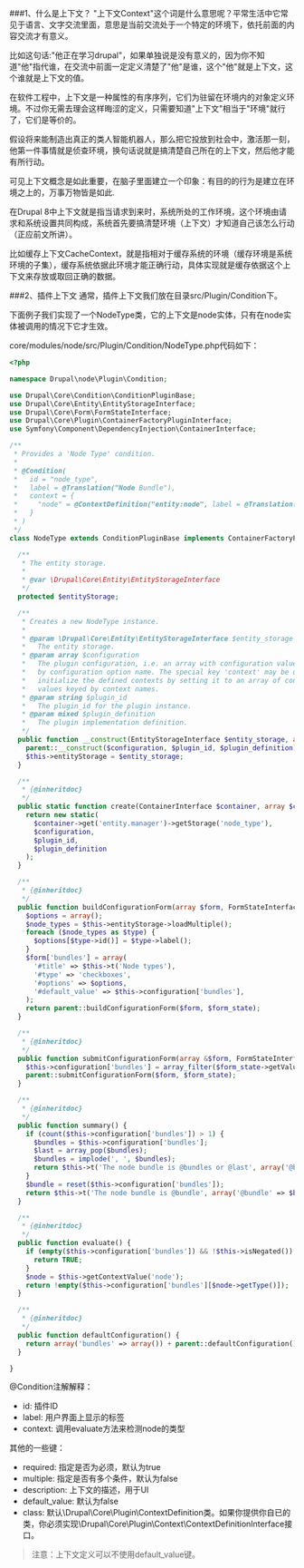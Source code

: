 ###1、什么是上下文？
"上下文Context"这个词是什么意思呢？平常生活中它常见于语言、文字交流里面，意思是当前交流处于一个特定的环境下，依托前面的内容交流才有意义。

比如这句话:"他正在学习drupal"，如果单独说是没有意义的，因为你不知道"他"指代谁，在交流中前面一定定义清楚了"他"是谁，这个"他"就是上下文，这个谁就是上下文的值。

在软件工程中，上下文是一种属性的有序序列，它们为驻留在环境内的对象定义环境。不过你无需去理会这样晦涩的定义，只需要知道"上下文"相当于"环境"就行了，它们是等价的。

假设将来能制造出真正的类人智能机器人，那么把它投放到社会中，激活那一刻，他第一件事情就是侦查环境，换句话说就是搞清楚自己所在的上下文，然后他才能有所行动。

可见上下文概念是如此重要，在脑子里面建立一个印象：有目的的行为是建立在环境之上的，万事万物皆是如此.

 
在Drupal 8中上下文就是指当请求到来时，系统所处的工作环境，这个环境由请求和系统设置共同构成，系统首先要搞清楚环境（上下文）才知道自己该怎么行动（正应前文所讲）。

比如缓存上下文CacheContext，就是指相对于缓存系统的环境（缓存环境是系统环境的子集），缓存系统依据此环境才能正确行动，具体实现就是缓存依据这个上下文来存放或取回正确的数据。

###2、插件上下文
通常，插件上下文我们放在目录src/Plugin/Condition下。

下面例子我们实现了一个NodeType类，它的上下文是node实体，只有在node实体被调用的情况下它才生效。

core/modules/node/src/Plugin/Condition/NodeType.php代码如下：

```php
<?php

namespace Drupal\node\Plugin\Condition;

use Drupal\Core\Condition\ConditionPluginBase;
use Drupal\Core\Entity\EntityStorageInterface;
use Drupal\Core\Form\FormStateInterface;
use Drupal\Core\Plugin\ContainerFactoryPluginInterface;
use Symfony\Component\DependencyInjection\ContainerInterface;

/**
 * Provides a 'Node Type' condition.
 *
 * @Condition(
 *   id = "node_type",
 *   label = @Translation("Node Bundle"),
 *   context = {
 *     "node" = @ContextDefinition("entity:node", label = @Translation("Node"))
 *   }
 * )
 */
class NodeType extends ConditionPluginBase implements ContainerFactoryPluginInterface {

  /**
   * The entity storage.
   *
   * @var \Drupal\Core\Entity\EntityStorageInterface
   */
  protected $entityStorage;

  /**
   * Creates a new NodeType instance.
   *
   * @param \Drupal\Core\Entity\EntityStorageInterface $entity_storage
   *   The entity storage.
   * @param array $configuration
   *   The plugin configuration, i.e. an array with configuration values keyed
   *   by configuration option name. The special key 'context' may be used to
   *   initialize the defined contexts by setting it to an array of context
   *   values keyed by context names.
   * @param string $plugin_id
   *   The plugin_id for the plugin instance.
   * @param mixed $plugin_definition
   *   The plugin implementation definition.
   */
  public function __construct(EntityStorageInterface $entity_storage, array $configuration, $plugin_id, $plugin_definition) {
    parent::__construct($configuration, $plugin_id, $plugin_definition);
    $this->entityStorage = $entity_storage;
  }

  /**
   * {@inheritdoc}
   */
  public static function create(ContainerInterface $container, array $configuration, $plugin_id, $plugin_definition) {
    return new static(
      $container->get('entity.manager')->getStorage('node_type'),
      $configuration,
      $plugin_id,
      $plugin_definition
    );
  }

  /**
   * {@inheritdoc}
   */
  public function buildConfigurationForm(array $form, FormStateInterface $form_state) {
    $options = array();
    $node_types = $this->entityStorage->loadMultiple();
    foreach ($node_types as $type) {
      $options[$type->id()] = $type->label();
    }
    $form['bundles'] = array(
      '#title' => $this->t('Node types'),
      '#type' => 'checkboxes',
      '#options' => $options,
      '#default_value' => $this->configuration['bundles'],
    );
    return parent::buildConfigurationForm($form, $form_state);
  }

  /**
   * {@inheritdoc}
   */
  public function submitConfigurationForm(array &$form, FormStateInterface $form_state) {
    $this->configuration['bundles'] = array_filter($form_state->getValue('bundles'));
    parent::submitConfigurationForm($form, $form_state);
  }

  /**
   * {@inheritdoc}
   */
  public function summary() {
    if (count($this->configuration['bundles']) > 1) {
      $bundles = $this->configuration['bundles'];
      $last = array_pop($bundles);
      $bundles = implode(', ', $bundles);
      return $this->t('The node bundle is @bundles or @last', array('@bundles' => $bundles, '@last' => $last));
    }
    $bundle = reset($this->configuration['bundles']);
    return $this->t('The node bundle is @bundle', array('@bundle' => $bundle));
  }

  /**
   * {@inheritdoc}
   */
  public function evaluate() {
    if (empty($this->configuration['bundles']) && !$this->isNegated()) {
      return TRUE;
    }
    $node = $this->getContextValue('node');
    return !empty($this->configuration['bundles'][$node->getType()]);
  }

  /**
   * {@inheritdoc}
   */
  public function defaultConfiguration() {
    return array('bundles' => array()) + parent::defaultConfiguration();
  }

}
```

@Condition注解解释：
* id: 插件ID
* label: 用户界面上显示的标签
* context: 调用evaluate方法来检测node的类型

其他的一些键：
* required: 指定是否为必须，默认为true
* multiple: 指定是否有多个条件，默认为false
* description: 上下文的描述，用于UI
* default_value: 默认为false
* class: 默认\Drupal\Core\Plugin\ContextDefinition类。如果你提供你自已的类，你必须实现\Drupal\Core\Plugin\Context\ContextDefinitionInterface接口。

> 注意：上下文定义可以不使用default_value键。
